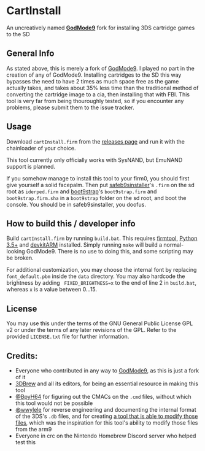 # CartInstall
An uncreatively named __[GodMode9](https://github.com/d0k3/GodMode9)__ fork for installing 3DS cartridge games to the SD

## General Info
As stated above, this is merely a fork of [GodMode9](https://github.com/d0k3/GodMode9). I played no part in the creation of any of GodMode9.
Installing cartridges to the SD this way bypasses the need to have 2 times as much space free as the game actually takes, and takes about 35% less time than the traditional method of converting the cartridge image to a cia, then installing that with FBI.
This tool is very far from being thouroughly tested, so if you encounter any problems, please submit them to the issue tracker.

## Usage
Download `cartInstall.firm` from the [releases page](https://github.com/aspargas2/CartInstall/releases) and run it with the chainloader of your choice.

This tool currently only officially works with SysNAND, but EmuNAND support is planned.

If you somehow manage to install this tool to your firm0, you should first give yourself a solid facepalm. Then put [safeb9sinstaller](https://github.com/d0k3/safeb9sinstaller/releases)'s `.firm` on the sd root as `iderped.firm` and [boot9strap](https://github.com/SciresM/boot9strap/releases)'s `boot9strap.firm` and `boot9strap.firm.sha` in a `boot9strap` folder on the sd root, and boot the console. You should be in safeb9sinstaller, you doofus.

## How to build this / developer info
Build `cartInstall.firm` by running `build.bat`. This requires [firmtool](https://github.com/TuxSH/firmtool), [Python 3.5+](https://www.python.org/downloads/) and [devkitARM](https://sourceforge.net/projects/devkitpro/) installed.
Simply running `make` will build a normal-looking GodMode9. There is no use to doing this, and some scripting may be broken.

For additional customization, you may choose the internal font by replacing `font_default.pbm` inside the `data` directory.
You may also hardcode the brightness by adding ` FIXED_BRIGHTNESS=x` to the end of line 2 in `build.bat`, whereas `x` is a value between 0...15.

## License
You may use this under the terms of the GNU General Public License GPL v2 or under the terms of any later revisions of the GPL. Refer to the provided `LICENSE.txt` file for further information.


## Credits:
* Everyone who contributed in any way to [GodMode9](https://github.com/d0k3/GodMode9), as this is just a fork of it
* [3DBrew](https://www.3dbrew.org/wiki/Main_Page) and all its editors, for being an essential resource in making this tool
* [@BpyH64](https://github.com/BpyH64) for figuring out the CMACs on the `.cmd` files, without which this tool would not be possible
* [@wwylele](https://github.com/wwylele) for reverse engineering and documenting the internal format of the 3DS's `.db` files, and for creating [a tool that is able to modify those files](https://github.com/wwylele/save3ds), which was the inspiration for this tool's ability to modify those files from the arm9
* Everyone in crc on the Nintendo Homebrew Discord server who helped test this
